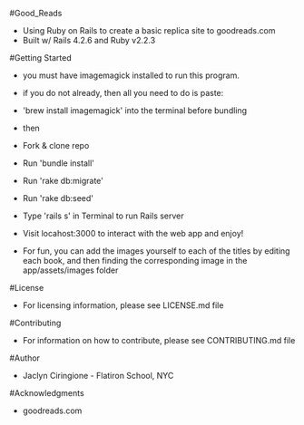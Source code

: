 #Good_Reads 

* Using Ruby on Rails to create a basic replica site to goodreads.com
* Built w/ Rails 4.2.6 and Ruby v2.2.3

#Getting Started

* you must have imagemagick installed to run this program. 
* if you do not already, then all you need to do is paste:
* 'brew install imagemagick' into the terminal before bundling

* then

* Fork & clone repo
* Run 'bundle install'
* Run 'rake db:migrate' 
* Run 'rake db:seed' 
* Type 'rails s' in Terminal to run Rails server
* Visit locahost:3000 to interact with the web app and enjoy!

* For fun, you can add the images yourself to each of the titles by editing each book, and then finding the corresponding image in the app/assets/images folder

#License

* For licensing information, please see LICENSE.md file

#Contributing

* For information on how to contribute, please see CONTRIBUTING.md file

#Author

* Jaclyn Ciringione - Flatiron School, NYC

#Acknowledgments

* goodreads.com